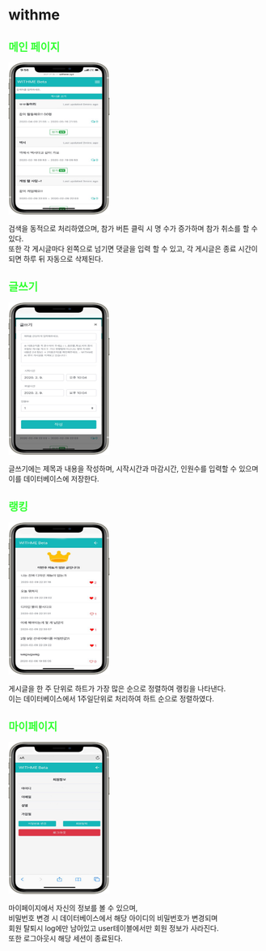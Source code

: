# withme

<h2 style='color:#3f3f'>메인 페이지</h2>
<img src="static/img/content1.png" width="200px" height="300px">
<p>검색을 동적으로 처리하였으며, 참가 버튼 클릭 시 명 수가 증가하며 참가 취소를 할 수 있다.
</br>
또한 각 게시글마다 왼쪽으로 넘기면 댓글을 입력 할 수 있고, 
각 게시글은 종료 시간이 되면 하루 뒤 자동으로 삭제된다.
</br>
</p>
<h2 style='color:#3f3f'>글쓰기</h2>
<img src="static/img/content2.png" style='width:200px; height:300px'>
<p>글쓰기에는 제목과 내용을 작성하며, 시작시간과 마감시간, 인원수를 입력할 수 있으며
</br>
이를 데이터베이스에 저장한다.
</p>
<h2 style='color:#3f3f'>랭킹</h2>
<img src="static/img/content5.png" style='width:200px; height:300px'>
<p>게시글을 한 주 단위로 하트가 가장 많은 순으로 정렬하여 랭킹을 나타낸다.</br>
이는 데이터베이스에서 1주일단위로 처리하여 하트 순으로 정렬하였다. </p>
<h2 style='color:#3f3f'>마이페이지</h2>
<img src="static/img/content6.png" style='width:200px; height:300px'>
<p>마이페이지에서 자신의 정보를 볼 수 있으며, </br>
비밀번호 변경 시 데이터베이스에서 해당 아이디의 비밀번호가 변경되며</br>
회원 탈퇴시 log에만 남아있고 user테이블에서만 회원 정보가 사라진다.</br>
또한 로그아웃시 해당 세션이 종료된다.</p>